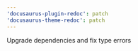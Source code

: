```yaml
---
'docusaurus-plugin-redoc': patch
'docusaurus-theme-redoc': patch
---
```


Upgrade dependencies and fix type errors

